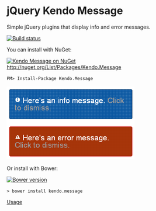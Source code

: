 # jQuery Kendo Message

Simple jQuery plugins that display info and error messages.

[![Build status](https://ci.appveyor.com/api/projects/status/i43ayk6d2x36dhpv?svg=true)](https://ci.appveyor.com/project/jrummell/kendo-message)

You can install with NuGet:

[![Kendo Message on NuGet](https://img.shields.io/nuget/v/Kendo.Message.svg)](http://nuget.org/List/Packages/Kendo.Message)
http://nuget.org/List/Packages/Kendo.Message

    PM> Install-Package Kendo.Message

![](https://raw.githubusercontent.com/jrummell/jquery-message/master/demo/screen.png)

Or install with Bower:

[![Bower version](https://badge.fury.io/bo/kendo.message.svg)](https://badge.fury.io/bo/kendo.message)

    > bower install kendo.message

[Usage](https://github.com/jrummell/jquery-message/wiki)
